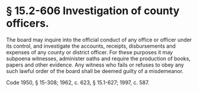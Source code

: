 # § 15.2-606 Investigation of county officers.

<p>The board may inquire into the official conduct of any office or officer under its control, and investigate the accounts, receipts, disbursements and expenses of any county or district officer. For these purposes it may subpoena witnesses, administer oaths and require the production of books, papers and other evidence. Any witness who fails or refuses to obey any such lawful order of the board shall be deemed guilty of a misdemeanor.</p><p>Code 1950, § 15-308; 1962, c. 623, § 15.1-627; 1997, c. 587.</p>